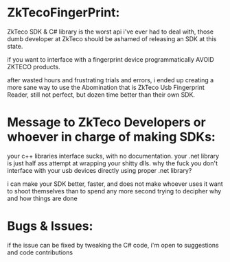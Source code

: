 # ZkTecoFingerPrint:
ZkTeco SDK & C# library is the worst api i've ever had to deal with, those dumb developer at ZkTeco should be ashamed of releasing an SDK at this state.

if you want to interface with a fingerprint device programmatically AVOID ZKTECO products.

after wasted hours and frustrating trials and errors, i ended up creating a more sane way to use the Abomination that is ZkTeco Usb Fingerprint Reader, still not perfect, but dozen time better than their own SDK.

# Message to ZkTeco Developers or whoever in charge of making SDKs:
your c++ libraries interface sucks, with no documentation.
your .net library is just half ass attempt at wrapping your shitty dlls.
why the fuck you don't interface with your usb devices directly using proper .net library?

i can make your SDK better, faster, and does not make whoever uses it want to shoot themselves than to spend any more second trying to decipher why and how things are done

# Bugs & Issues:
if the issue can be fixed by tweaking the C# code, i'm open to suggestions and code contributions
